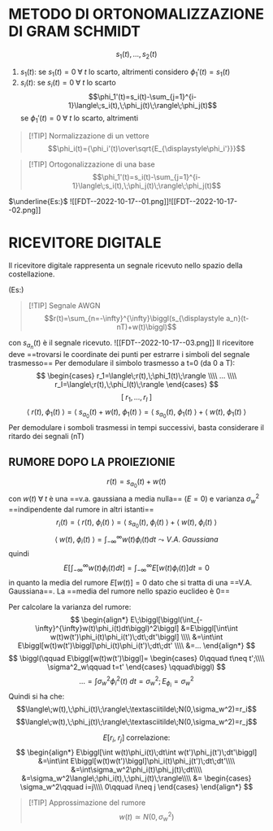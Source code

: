 # METODO DI ORTONOMALIZZAZIONE DI GRAM SCHMIDT

$$s_1(t), ..., s_2(t)$$
1) $s_1(t)$: se $s_1(t)=0\;\forall\;t$ lo scarto, altrimenti considero $\phi_1'(t)=s_1(t)$ 
2) $s_i(t)$: se $s_i(t)=0\;\forall\;t$ lo scarto$$\phi_1'(t)=s_i(t)-\sum_{j=1}^{i-1}\langle\;s_i(t),\;\phi_j(t)\;\rangle\;\phi_j(t)$$
   se $\phi_1'(t)=0\;\forall\;t$ lo scarto, altrimenti

>[!TIP] Normalizzazione di un vettore
>$$\phi_i(t)={\phi_i'(t)\over\sqrt{E_{\displaystyle\phi_i'}}}$$

>[!TIP] Ortogonalizzazione di una base
>$$\phi_1'(t)=s_i(t)-\sum_{j=1}^{i-1}\langle\;s_i(t),\;\phi_j(t)\;\rangle\;\phi_j(t)$$


$\underline{Es:}$
![[FDT--2022-10-17--01.png]]![[FDT--2022-10-17--02.png]]

# RICEVITORE DIGITALE

Il ricevitore digitale rappresenta un segnale ricevuto nello spazio della costellazione.

(Es:)

>[!TIP] Segnale AWGN
>$$r(t)=\sum_{n=-\infty}^{\infty}\biggl(s_{\displaystyle a_n}(t-nT)+w(t)\biggl)$$


con $s_{a_n}(t)$ è il segnale ricevuto.
![[FDT--2022-10-17--03.png]]
Il ricevitore deve ==trovarsi le coordinate dei punti per estrarre i simboli del segnale trasmesso==
Per demodulare il simbolo trasmesso a t=0 (da 0 a T):
$$
\begin{cases}
r_1=\langle\;r(t),\;\phi_1(t)\;\rangle \\\\
... \\\\
r_I=\langle\;r(t),\;\phi_I(t)\;\rangle
\end{cases}
$$
$$[\;r_1, ..., r_I\;]$$
$$\langle\;r(t),\;\phi_1(t)\;\rangle=\langle\;s_{a_0}(t)+w(t),\;\phi_1(t)\;\rangle=\langle\;s_{a_0}(t),\;\phi_1(t)\;\rangle+\langle\;w(t),\;\phi_1(t)\;\rangle$$
Per demodulare i somboli trasmessi in tempi successivi, basta considerare il ritardo dei segnali (nT)

## RUMORE DOPO LA PROIEZIONIE
$$r(t)=s_{\displaystyle a_0}(t)+w(t)$$
con $w(t)\;\forall\;t$ è una ==v.a. gaussiana a media nulla== ($E=0$) e varianza $\sigma^2_w$ ==indipendente dal rumore in altri istanti==
	$$r_i(t)=\langle\;r(t),\;\phi_i(t)\;\rangle=\langle\;s_{\displaystyle a_0}(t),\;\phi_i(t)\;\rangle+\langle\;w(t),\;\phi_i(t)\;\rangle$$
$$\langle\;w(t),\;\phi_i(t)\;\rangle=\int_{-\infty}^{\infty}w(t)\phi_i(t)dt\leadsto V.A.\;Gaussiana$$
quindi$$E\biggl[\int_{-\infty}^{\infty}w(t)\phi_i(t)dt\biggl]=\int_{-\infty}^{\infty}E\biggl[w(t)\phi_i(t)\biggl]dt=0$$in quanto la media del rumore $E[w(t)]=0$ dato che si tratta di una ==V.A. Gaussiana==.
La ==media del rumore nello spazio euclideo è 0==

Per calcolare la varianza del rumore:
$$
\begin{align*}
E\;\biggl[\biggl(\int_{-\infty}^{\infty}w(t)\phi_i(t)dt\biggl)^2\biggl]
&=E\biggl[\int\int w(t)w(t')\phi_i(t)\phi_i(t')\;dt\;dt'\biggl] \\\\
&=\int\int E\biggl[w(t)w(t')\biggl]\phi_i(t)\phi_i(t')\;dt\;dt' \\\\
&=...
\end{align*}
$$
$$
\biggl(\qquad
E\biggl[w(t)w(t')\biggl]=
\begin{cases}
0\qquad t\neq t';\\\\
\sigma^2_w\qquad t=t'
\end{cases}
\qquad\biggl)
$$
$$...=\int\sigma^2_w\phi_i^2(t)\;dt=\sigma_w^2;E_{\phi_i}=\sigma_w^2$$
Quindi si ha che:
$$\langle\;w(t),\;\phi_i(t)\;\rangle\;\textasciitilde\;N(0,\sigma_w^2)=r_i$$
$$\langle\;w(t),\;\phi_j(t)\;\rangle\;\textasciitilde\;N(0,\sigma_w^2)=r_j$$

$$E\biggl[r_i,\;r_j\biggl]\;\mbox{correlazione}:$$
$$
\begin{align*}
E\biggl[\int w(t)\phi_i(t)\;dt\int w(t')\phi_j(t')\;dt'\biggl]
&=\int\int E\biggl[w(t)w(t')\biggl]\phi_i(t)\phi_j(t')\;dt\;dt'\\\\
&=\int\sigma_w^2\phi_i(t)\phi_j(t)\;dt\\\\
&=\sigma_w^2\langle\;\phi_i(t),\;\phi_j(t)\;\rangle\\\\
&=
\begin{cases}
\sigma_w^2\qquad i=j\\\\
0\qquad i\neq j
\end{cases}
\end{align*}
$$
>[!TIP] Approssimazione del rumore
>$$w(t)\simeq N(0, \sigma_{w}^2)$$


